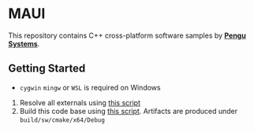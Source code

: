 # MAUI
This repository contains C++ cross-platform software samples by **[Pengu Systems](www.pengusystems.com)**.

## Getting Started
* `cygwin` `mingw` or `WSL` is required on Windows
1. Resolve all externals using [this script](./scripts/build/ext/resolve_all.sh)
2. Build this code base using [this script](./scripts/build/cpp/build_maui.sh). Artifacts are produced under `build/sw/cmake/x64/Debug`
